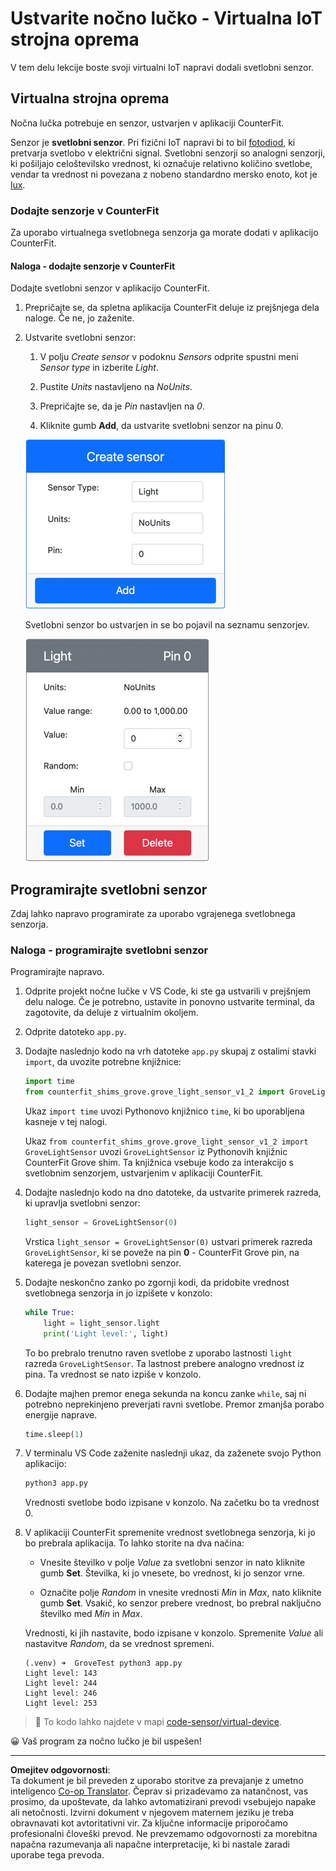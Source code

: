 <!--
CO_OP_TRANSLATOR_METADATA:
{
  "original_hash": "11f10c6760fb8202cf368422702fdf70",
  "translation_date": "2025-08-28T14:17:00+00:00",
  "source_file": "1-getting-started/lessons/3-sensors-and-actuators/virtual-device-sensor.md",
  "language_code": "sl"
}
-->
# Ustvarite nočno lučko - Virtualna IoT strojna oprema

V tem delu lekcije boste svoji virtualni IoT napravi dodali svetlobni senzor.

## Virtualna strojna oprema

Nočna lučka potrebuje en senzor, ustvarjen v aplikaciji CounterFit.

Senzor je **svetlobni senzor**. Pri fizični IoT napravi bi to bil [fotodiod](https://wikipedia.org/wiki/Photodiode), ki pretvarja svetlobo v električni signal. Svetlobni senzorji so analogni senzorji, ki pošiljajo celoštevilsko vrednost, ki označuje relativno količino svetlobe, vendar ta vrednost ni povezana z nobeno standardno mersko enoto, kot je [lux](https://wikipedia.org/wiki/Lux).

### Dodajte senzorje v CounterFit

Za uporabo virtualnega svetlobnega senzorja ga morate dodati v aplikacijo CounterFit.

#### Naloga - dodajte senzorje v CounterFit

Dodajte svetlobni senzor v aplikacijo CounterFit.

1. Prepričajte se, da spletna aplikacija CounterFit deluje iz prejšnjega dela naloge. Če ne, jo zaženite.

1. Ustvarite svetlobni senzor:

    1. V polju *Create sensor* v podoknu *Sensors* odprite spustni meni *Sensor type* in izberite *Light*.

    1. Pustite *Units* nastavljeno na *NoUnits*.

    1. Prepričajte se, da je *Pin* nastavljen na *0*.

    1. Kliknite gumb **Add**, da ustvarite svetlobni senzor na pinu 0.

    ![Nastavitve svetlobnega senzorja](../../../../../translated_images/counterfit-create-light-sensor.9f36a5e0d4458d8d554d54b34d2c806d56093d6e49fddcda2d20f6fef7f5cce1.sl.png)

    Svetlobni senzor bo ustvarjen in se bo pojavil na seznamu senzorjev.

    ![Ustvarjen svetlobni senzor](../../../../../translated_images/counterfit-light-sensor.5d0f5584df56b90f6b2561910d9cb20dfbd73eeff2177c238d38f4de54aefae1.sl.png)

## Programirajte svetlobni senzor

Zdaj lahko napravo programirate za uporabo vgrajenega svetlobnega senzorja.

### Naloga - programirajte svetlobni senzor

Programirajte napravo.

1. Odprite projekt nočne lučke v VS Code, ki ste ga ustvarili v prejšnjem delu naloge. Če je potrebno, ustavite in ponovno ustvarite terminal, da zagotovite, da deluje z virtualnim okoljem.

1. Odprite datoteko `app.py`.

1. Dodajte naslednjo kodo na vrh datoteke `app.py` skupaj z ostalimi stavki `import`, da uvozite potrebne knjižnice:

    ```python
    import time
    from counterfit_shims_grove.grove_light_sensor_v1_2 import GroveLightSensor
    ```

    Ukaz `import time` uvozi Pythonovo knjižnico `time`, ki bo uporabljena kasneje v tej nalogi.

    Ukaz `from counterfit_shims_grove.grove_light_sensor_v1_2 import GroveLightSensor` uvozi `GroveLightSensor` iz Pythonovih knjižnic CounterFit Grove shim. Ta knjižnica vsebuje kodo za interakcijo s svetlobnim senzorjem, ustvarjenim v aplikaciji CounterFit.

1. Dodajte naslednjo kodo na dno datoteke, da ustvarite primerek razreda, ki upravlja svetlobni senzor:

    ```python
    light_sensor = GroveLightSensor(0)
    ```

    Vrstica `light_sensor = GroveLightSensor(0)` ustvari primerek razreda `GroveLightSensor`, ki se poveže na pin **0** - CounterFit Grove pin, na katerega je povezan svetlobni senzor.

1. Dodajte neskončno zanko po zgornji kodi, da pridobite vrednost svetlobnega senzorja in jo izpišete v konzolo:

    ```python
    while True:
        light = light_sensor.light
        print('Light level:', light)
    ```

    To bo prebralo trenutno raven svetlobe z uporabo lastnosti `light` razreda `GroveLightSensor`. Ta lastnost prebere analogno vrednost iz pina. Ta vrednost se nato izpiše v konzolo.

1. Dodajte majhen premor enega sekunda na koncu zanke `while`, saj ni potrebno neprekinjeno preverjati ravni svetlobe. Premor zmanjša porabo energije naprave.

    ```python
    time.sleep(1)
    ```

1. V terminalu VS Code zaženite naslednji ukaz, da zaženete svojo Python aplikacijo:

    ```sh
    python3 app.py
    ```

    Vrednosti svetlobe bodo izpisane v konzolo. Na začetku bo ta vrednost 0.

1. V aplikaciji CounterFit spremenite vrednost svetlobnega senzorja, ki jo bo prebrala aplikacija. To lahko storite na dva načina:

    * Vnesite številko v polje *Value* za svetlobni senzor in nato kliknite gumb **Set**. Številka, ki jo vnesete, bo vrednost, ki jo senzor vrne.

    * Označite polje *Random* in vnesite vrednosti *Min* in *Max*, nato kliknite gumb **Set**. Vsakič, ko senzor prebere vrednost, bo prebral naključno številko med *Min* in *Max*.

    Vrednosti, ki jih nastavite, bodo izpisane v konzolo. Spremenite *Value* ali nastavitve *Random*, da se vrednost spremeni.

    ```output
    (.venv) ➜  GroveTest python3 app.py 
    Light level: 143
    Light level: 244
    Light level: 246
    Light level: 253
    ```

> 💁 To kodo lahko najdete v mapi [code-sensor/virtual-device](../../../../../1-getting-started/lessons/3-sensors-and-actuators/code-sensor/virtual-device).

😀 Vaš program za nočno lučko je bil uspešen!

---

**Omejitev odgovornosti**:  
Ta dokument je bil preveden z uporabo storitve za prevajanje z umetno inteligenco [Co-op Translator](https://github.com/Azure/co-op-translator). Čeprav si prizadevamo za natančnost, vas prosimo, da upoštevate, da lahko avtomatizirani prevodi vsebujejo napake ali netočnosti. Izvirni dokument v njegovem maternem jeziku je treba obravnavati kot avtoritativni vir. Za ključne informacije priporočamo profesionalni človeški prevod. Ne prevzemamo odgovornosti za morebitna napačna razumevanja ali napačne interpretacije, ki bi nastale zaradi uporabe tega prevoda.